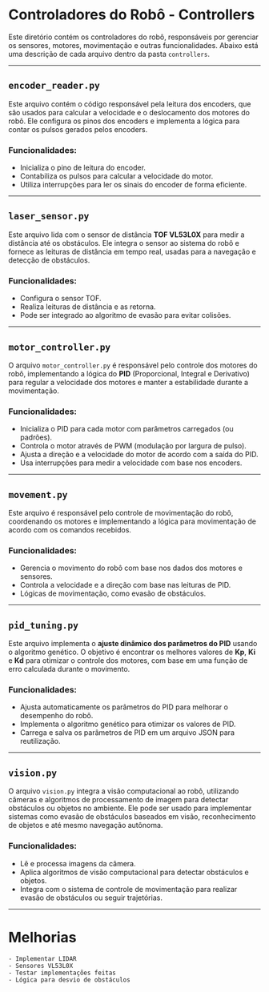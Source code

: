 # Controladores do Robô - Controllers

Este diretório contém os controladores do robô, responsáveis por gerenciar os sensores, motores, movimentação e outras funcionalidades. Abaixo está uma descrição de cada arquivo dentro da pasta `controllers`.

---

## `encoder_reader.py`

Este arquivo contém o código responsável pela leitura dos encoders, que são usados para calcular a velocidade e o deslocamento dos motores do robô. Ele configura os pinos dos encoders e implementa a lógica para contar os pulsos gerados pelos encoders.

### Funcionalidades:
- Inicializa o pino de leitura do encoder.
- Contabiliza os pulsos para calcular a velocidade do motor.
- Utiliza interrupções para ler os sinais do encoder de forma eficiente.

---

## `laser_sensor.py`

Este arquivo lida com o sensor de distância **TOF VL53L0X** para medir a distância até os obstáculos. Ele integra o sensor ao sistema do robô e fornece as leituras de distância em tempo real, usadas para a navegação e detecção de obstáculos.

### Funcionalidades:
- Configura o sensor TOF.
- Realiza leituras de distância e as retorna.
- Pode ser integrado ao algoritmo de evasão para evitar colisões.

---

## `motor_controller.py`

O arquivo `motor_controller.py` é responsável pelo controle dos motores do robô, implementando a lógica do **PID** (Proporcional, Integral e Derivativo) para regular a velocidade dos motores e manter a estabilidade durante a movimentação.

### Funcionalidades:
- Inicializa o PID para cada motor com parâmetros carregados (ou padrões).
- Controla o motor através de PWM (modulação por largura de pulso).
- Ajusta a direção e a velocidade do motor de acordo com a saída do PID.
- Usa interrupções para medir a velocidade com base nos encoders.

---

## `movement.py`

Este arquivo é responsável pelo controle de movimentação do robô, coordenando os motores e implementando a lógica para movimentação de acordo com os comandos recebidos.

### Funcionalidades:
- Gerencia o movimento do robô com base nos dados dos motores e sensores.
- Controla a velocidade e a direção com base nas leituras de PID.
- Lógicas de movimentação, como evasão de obstáculos.

---

## `pid_tuning.py`

Este arquivo implementa o **ajuste dinâmico dos parâmetros do PID** usando o algoritmo genético. O objetivo é encontrar os melhores valores de **Kp**, **Ki** e **Kd** para otimizar o controle dos motores, com base em uma função de erro calculada durante o movimento.

### Funcionalidades:
- Ajusta automaticamente os parâmetros do PID para melhorar o desempenho do robô.
- Implementa o algoritmo genético para otimizar os valores de PID.
- Carrega e salva os parâmetros de PID em um arquivo JSON para reutilização.

---

## `vision.py`

O arquivo `vision.py` integra a visão computacional ao robô, utilizando câmeras e algoritmos de processamento de imagem para detectar obstáculos ou objetos no ambiente. Ele pode ser usado para implementar sistemas como evasão de obstáculos baseados em visão, reconhecimento de objetos e até mesmo navegação autônoma.

### Funcionalidades:
- Lê e processa imagens da câmera.
- Aplica algoritmos de visão computacional para detectar obstáculos e objetos.
- Integra com o sistema de controle de movimentação para realizar evasão de obstáculos ou seguir trajetórias.

---

# Melhorias
    - Implementar LIDAR
    - Sensores VL53L0X
    - Testar implementações feitas
    - Lógica para desvio de obstáculos
